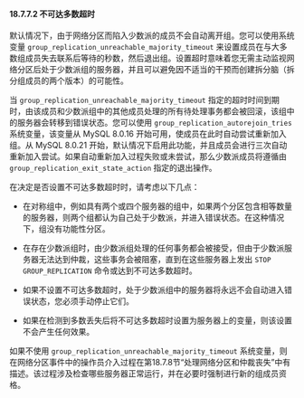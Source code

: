 #### 18.7.7.2 不可达多数超时

默认情况下，由于网络分区而陷入少数派的成员不会自动离开组。您可以使用系统变量 `group_replication_unreachable_majority_timeout` 来设置成员在与大多数组成员失去联系后等待的秒数，然后退出组。设置超时意味着您无需主动监视网络分区后处于少数派组的服务器，并且可以避免因不适当的干预而创建拆分脑（拆分组成员的两个版本）的可能性。

当 `group_replication_unreachable_majority_timeout` 指定的超时时间到期时，由该成员和少数派组中的其他成员处理的所有待处理事务都会被回滚，该组中的服务器会转移到错误状态。您可以使用 `group_replication_autorejoin_tries` 系统变量，该变量从 MySQL 8.0.16 开始可用，使成员在此时自动尝试重新加入组。从 MySQL 8.0.21 开始，默认情况下启用此功能，并且成员会进行三次自动重新加入尝试。如果自动重新加入过程失败或未尝试，那么少数派成员将遵循由 `group_replication_exit_state_action` 指定的退出操作。

在决定是否设置不可达多数超时时，请考虑以下几点：

- 在对称组中，例如具有两个或四个服务器的组中，如果两个分区包含相等数量的服务器，则两个组都认为自己处于少数派，并进入错误状态。在这种情况下，组没有功能性分区。

- 在存在少数派组时，由少数派组处理的任何事务都会被接受，但由于少数派服务器无法达到仲裁，这些事务会被阻塞，直到在这些服务器上发出 `STOP GROUP_REPLICATION` 命令或达到不可达多数超时。

- 如果不设置不可达多数超时，处于少数派组中的服务器将永远不会自动进入错误状态，您必须手动停止它们。

- 如果在检测到多数丢失后将不可达多数超时设置为服务器上的变量，则该设置不会产生任何效果。

如果不使用 `group_replication_unreachable_majority_timeout` 系统变量，则在网络分区事件中的操作员介入过程在第18.7.8节“处理网络分区和仲裁丧失”中有描述。该过程涉及检查哪些服务器正常运行，并在必要时强制进行新的组成员资格。